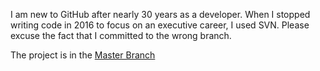 I am new to GitHub after nearly 30 years as a developer. When I stopped writing code in 2016 to focus on an executive career, I used SVN. Please excuse the fact that I committed to the wrong branch. 

The project is in the [Master Branch](https://github.com/entrepeneur4lyf/AiNewsAgency/tree/master)
